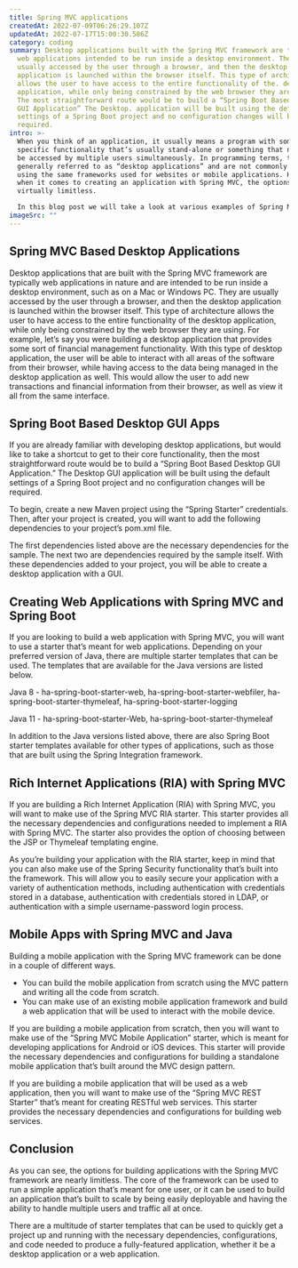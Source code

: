 ```yaml
---
title: Spring MVC applications
createdAt: 2022-07-09T06:26:29.107Z
updatedAt: 2022-07-17T15:00:30.586Z
category: coding
summary: Desktop applications built with the Spring MVC framework are typically
  web applications intended to be run inside a desktop environment. They are
  usually accessed by the user through a browser, and then the desktop
  application is launched within the browser itself. This type of architecture
  allows the user to have access to the entire functionality of the. desktop
  application, while only being constrained by the web browser they are using.
  The most straightforward route would be to build a “Spring Boot Based Desktop.
  GUI Application” The Desktop. application will be built using the default
  settings of a Spring Boot project and no configuration changes will be
  required.
intro: >-
  When you think of an application, it usually means a program with some
  specific functionality that’s usually stand-alone or something that needs to
  be accessed by multiple users simultaneously. In programming terms, these are
  generally referred to as “desktop applications” and are not commonly built
  using the same frameworks used for websites or mobile applications. However,
  when it comes to creating an application with Spring MVC, the options are
  virtually limitless. 

  In this blog post we will take a look at various examples of Spring MVC applications. These can range from simple tutorials on building your own stand-alone desktop applications with Spring Boot or extending existing web apps with some custom logic and functionality that’s only available through an extension or plugin.
imageSrc: ""
---
```


## Spring MVC Based Desktop Applications

Desktop applications that are built with the Spring MVC framework are typically web applications in nature and are intended to be run inside a desktop environment, such as on a Mac or Windows PC. They are usually accessed by the user through a browser, and then the desktop application is launched within the browser itself. This type of architecture allows the user to have access to the entire functionality of the desktop application, while only being constrained by the web browser they are using.
For example, let’s say you were building a desktop application that provides some sort of financial management functionality. With this type of desktop application, the user will be able to interact with all areas of the software from their browser, while having access to the data being managed in the desktop application as well. This would allow the user to add new transactions and financial information from their browser, as well as view it all from the same interface.

## Spring Boot Based Desktop GUI Apps

If you are already familiar with developing desktop applications, but would like to take a shortcut to get to their core functionality, then the most straightforward route would be to build a “Spring Boot Based Desktop GUI Application.” The Desktop GUI application will be built using the default settings of a Spring Boot project and no configuration changes will be required.

To begin, create a new Maven project using the “Spring Starter” credentials. Then, after your project is created, you will want to add the following dependencies to your project’s pom.xml file.

The first dependencies listed above are the necessary dependencies for the sample. The next two are dependencies required by the sample itself. With these dependencies added to your project, you will be able to create a desktop application with a GUI.

## Creating Web Applications with Spring MVC and Spring Boot

If you are looking to build a web application with Spring MVC, you will want to use a starter that’s meant for web applications. Depending on your preferred version of Java, there are multiple starter templates that can be used.
The templates that are available for the Java versions are listed below.

Java 8 - ha-spring-boot-starter-web, ha-spring-boot-starter-webfiler, ha-spring-boot-starter-thymeleaf, ha-spring-boot-starter-logging

Java 11 - ha-spring-boot-starter-Web, ha-spring-boot-starter-thymeleaf

In addition to the Java versions listed above, there are also Spring Boot starter templates available for other types of applications, such as those that are built using the Spring Integration framework.

## Rich Internet Applications (RIA) with Spring MVC

If you are building a Rich Internet Application (RIA) with Spring MVC, you will want to make use of the Spring MVC RIA starter. This starter provides all the necessary dependencies and configurations needed to implement a RIA with Spring MVC.
The starter also provides the option of choosing between the JSP or Thymeleaf templating engine.

As you’re building your application with the RIA starter, keep in mind that you can also make use of the Spring Security functionality that’s built into the framework. This will allow you to easily secure your application with a variety of authentication methods, including authentication with credentials stored in a database, authentication with credentials stored in LDAP, or authentication with a simple username-password login process.

## Mobile Apps with Spring MVC and Java

Building a mobile application with the Spring MVC framework can be done in a couple of different ways.

- You can build the mobile application from scratch using the MVC pattern and writing all the code from scratch.
- You can make use of an existing mobile application framework and build a web application that will be used to interact with the mobile device.

If you are building a mobile application from scratch, then you will want to make use of the “Spring MVC Mobile Application” starter, which is meant for developing applications for Android or iOS devices. This starter will provide the necessary dependencies and configurations for building a standalone mobile application that’s built around the MVC design pattern.

If you are building a mobile application that will be used as a web application, then you will want to make use of the “Spring MVC REST Starter” that’s meant for creating RESTful web services. This starter provides the necessary dependencies and configurations for building web services.

## Conclusion

As you can see, the options for building applications with the Spring MVC framework are nearly limitless. The core of the framework can be used to run a simple application that’s meant for one user, or it can be used to build an application that’s built to scale by being easily deployable and having the ability to handle multiple users and traffic all at once.

There are a multitude of starter templates that can be used to quickly get a project up and running with the necessary dependencies, configurations, and code needed to produce a fully-featured application, whether it be a desktop application or a web application.
